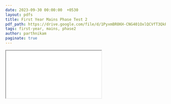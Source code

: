 ```yaml
---
date: 2023-09-30 00:00:00  +0530
layout: pdfs
title: First Year Mains Phase Test 2
pdf_path: https://drive.google.com/file/d/1PyxmBR8KH-CNG401OxlQCVfT3QkP5al5/preview?usp=drive_link
tags: first-year, mains, phase2
author: parthnikam
paginate: true
---
```


<iframe class="embed-pdf" src="{{ page.pdf_path }}#toolbar=0" seamless="seamless" scrolling="no" style="overflow:hidden"></iframe>
